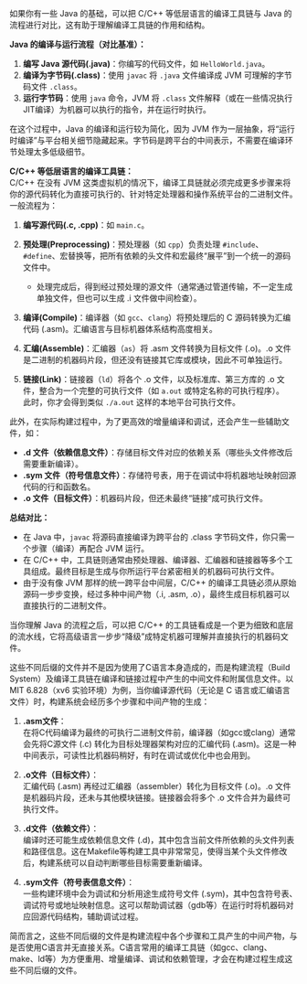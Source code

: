 如果你有一些 Java 的基础，可以把 C/C++ 等低层语言的编译工具链与 Java 的流程进行对比，这有助于理解编译工具链的作用和结构。

**Java 的编译与运行流程（对比基准）：**

1. **编写 Java 源代码(.java)**：你编写的代码文件，如 `HelloWorld.java`。
2. **编译为字节码(.class)**：使用 `javac` 将 `.java` 文件编译成 JVM 可理解的字节码文件 `.class`。
3. **运行字节码**：使用 `java` 命令，JVM 将 `.class` 文件解释（或在一些情况执行JIT编译）为机器可以执行的指令，并在运行时执行。

在这个过程中，Java 的编译和运行较为简化，因为 JVM 作为一层抽象，将“运行时编译”与平台相关细节隐藏起来。字节码是跨平台的中间表示，不需要在编译环节处理太多低级细节。

**C/C++ 等低层语言的编译工具链：**  
C/C++ 在没有 JVM 这类虚拟机的情况下，编译工具链就必须完成更多步骤来将你的源代码转化为直接可执行的、针对特定处理器和操作系统平台的二进制文件。一般流程为：

1. **编写源代码(.c, .cpp)**：如 `main.c`。
    
2. **预处理(Preprocessing)**：预处理器（如 `cpp`）负责处理 `#include`、`#define`、宏替换等，把所有依赖的头文件和宏最终“展平”到一个统一的源码文件中。
    
    - 处理完成后，得到经过预处理的源文件（通常通过管道传输，不一定生成单独文件，但也可以生成 .i 文件做中间检查）。
3. **编译(Compile)**：编译器（如 `gcc`、`clang`）将预处理后的 C 源码转换为汇编代码 (.asm)。汇编语言与目标机器体系结构高度相关。
    
4. **汇编(Assemble)**：汇编器（`as`）将 .asm 文件转换为目标文件 (.o)。.o 文件是二进制的机器码片段，但还没有链接其它库或模块，因此不可单独运行。
    
5. **链接(Link)**：链接器（`ld`）将各个 .o 文件，以及标准库、第三方库的 .o 文件，整合为一个完整的可执行文件（如 `a.out` 或特定名称的可执行程序）。  
    此时，你才会得到类似 `./a.out` 这样的本地平台可执行文件。
    

此外，在实际构建过程中，为了更高效的增量编译和调试，还会产生一些辅助文件，如：

- **.d 文件（依赖信息文件）**：存储目标文件对应的依赖关系（哪些头文件修改后需要重新编译）。
- **.sym 文件（符号信息文件）**：存储符号表，用于在调试中将机器地址映射回源代码的行和函数名。
- **.o 文件（目标文件）**：机器码片段，但还未最终“链接”成可执行文件。

**总结对比：**

- 在 Java 中，`javac` 将源码直接编译为跨平台的 .class 字节码文件，你只需一个步骤（编译）再配合 JVM 运行。
- 在 C/C++ 中，工具链则通常由预处理器、编译器、汇编器和链接器等多个工具组成。最终目标是生成与你所运行平台紧密相关的机器码可执行文件。
- 由于没有像 JVM 那样的统一跨平台中间层，C/C++ 的编译工具链必须从原始源码一步步变换，经过多种中间产物（.i, .asm, .o），最终生成目标机器可以直接执行的二进制文件。

当你理解 Java 的流程之后，可以把 C/C++ 的工具链看成是一个更为细致和底层的流水线，它将高级语言一步步“降级”成特定机器可理解并直接执行的机器码文件。



这些不同后缀的文件并不是因为使用了C语言本身造成的，而是构建流程（Build System）及编译工具链在编译和链接过程中产生的中间文件和附属信息文件。以 MIT 6.828（xv6 实验环境）为例，当你编译源代码（无论是 C 语言或汇编语言文件）时，构建系统会经历多个步骤和中间产物的生成：

1. **.asm文件**：  
    在将C代码编译为最终的可执行二进制文件前，编译器（如gcc或clang）通常会先将C源文件 (.c) 转化为目标处理器架构对应的汇编代码 (.asm)。这是一种中间表示，可读性比机器码稍好，有时在调试或优化中也会用到。
    
2. **.o文件（目标文件）**：  
    汇编代码 (.asm) 再经过汇编器（assembler）转化为目标文件 (.o)。.o 文件是机器码片段，还未与其他模块链接。链接器会将多个 .o 文件合并为最终可执行文件。
    
3. **.d文件（依赖文件）**：  
    编译时还可能生成依赖信息文件 (.d)，其中包含当前文件所依赖的头文件列表和路径信息。这在Makefile等构建工具中非常常见，使得当某个头文件修改后，构建系统可以自动判断哪些目标需要重新编译。
    
4. **.sym文件（符号表信息文件）**：  
    一些构建环境中会为调试和分析用途生成符号文件 (.sym)，其中包含符号表、调试符号或地址映射信息。这可以帮助调试器（gdb等）在运行时将机器码对应回源代码结构，辅助调试过程。
    

简而言之，这些不同后缀的文件是构建流程中各个步骤和工具产生的中间产物，与是否使用C语言并无直接关系。C语言常用的编译工具链（如gcc、clang、make、ld等）为方便重用、增量编译、调试和依赖管理，才会在构建过程生成这些不同后缀的文件。